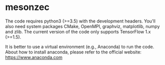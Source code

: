 # mesonzec


The code requires python3 (>=3.5) with the development headers. You'll also need system packages CMake, OpenMPI, graphviz, matplotlib, numpy and zlib. The current version of the code only supports TensorFlow 1.x (>=1.5).


It is better to use a virtual environment (e.g., Anaconda) to run the code. About how to install anaconda, please refer to the official website: https://www.anaconda.com




